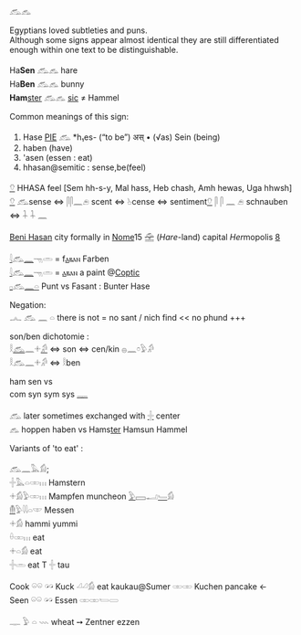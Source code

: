 𓃹𓃺  

Egyptians loved subtleties and puns.  
Although some signs appear almost identical they are still differentiated enough within one text to be distinguishable.  

Ha**Sen** 𓃹𓃺 hare  
Ha**Ben** 𓃹𓃺 bunny  
**Ham**[ster](𓄛) 𓃹𓃺 [sic](sic) ≠ Hammel  

Common meanings of this sign:  
1) Hase [PIE](PIE) 𓃹 *h₁es- (“to be”) अस् • (√as)   Sein (being)  
2) haben (have)  
3) 'asen (essen : eat)  
4) hhasan@semitic : sense,be(feel)  

[𓄣](𓄣) HHASA feel [Sem hh-s-y, Mal hass, Heb chash, Amh hewas, Uga hhwsh]  
[𓄣](𓄣) 𓃹sense ⇔ 𓋴𓋴𓈖𓂉 scent ⇔ 𓊸cense ⇔ sentiment[𓄣](𓄣) 𓋴 𓋴 𓈖 𓂉 schnauben ⇔ 𓇑 𓇑 𓈖  

[Beni Hasan](https://en.wikipedia.org/wiki/Beni_Hasan) city formally in [Nome](https://en.wikipedia.org/wiki/Nome_(Egypt))15 𓉆 (*Hare*-land) capital *Her*mopolis [8](8)  


[𓇋](𓇋)𓃹[𓈖](𓈖)𓁸𓏛 = f[ⲁ](Ⲁ)ⲃⲁⲛ Farben  
[𓇋](𓇋)𓃹[𓈖](𓈖)𓁸𓏛 = [ⲁ](Ⲁ)ⲃⲁⲛ a paint @[Coptic](https://en.wikipedia.org/wiki/Copts)  
[𓊪](𓊪)𓃹[𓈖](𓈖)[𓏏](𓏏) Punt vs Fasant : Bunter Hase  

Negation:  
𓂜 𓃹 𓈖 𓏏  there is not =  no sant / nich find << no phund +++  

son/ben dichotomie :  
𓎛[𓃹](𓃹)𓈖𓇬[𓀔](𓀔) ⇔ son ⇔ cen/kin 𓐍𓈖𓏌𓅱𓀔  
𓎛𓃹𓈖𓇬𓀔 ⇔ 𓎛ben  


ham sen vs  
com syn sym sys [𓊃](𓊃)  

𓃹 later sometimes exchanged with [𓏶](𓏶) center  
𓃺 hoppen haben vs Hams[ter](𓄛) Hamsun Hammel  

Variants of 'to eat' :  

𓃹𓈖𓅓𓀁;  
𓏶𓅓𓏏𓏒𓏥  Hamstern  
𓇬𓀁𓅱𓏒𓏥   Mampfen muncheon [𓅱](𓅱)𓈙𓂝[𓄑](𓄑)𓀁  
[𓄟](𓄟)𓅱𓇋𓇋𓏏𓎱 Messen  
𓇬𓀁 hammi yummi  
𓏐𓏒𓏥 eat  
𓇬𓏏𓀁 eat  
𓏶𓏛 eat T 𓏶 tau  

Cook 𓏖𓏖 𓏗𓏗 Kuck 𓏘𓏘𓀁 eat kaukau@Sumer 𓏒𓏒 Kuchen pancake ←  
Seen 𓏖𓏖 𓏗𓏗 Essen 𓏒𓏒𓏕𓋰  

𓊃 𓅱 𓏏 𓇠 wheat ➙ Zentner ezzen  